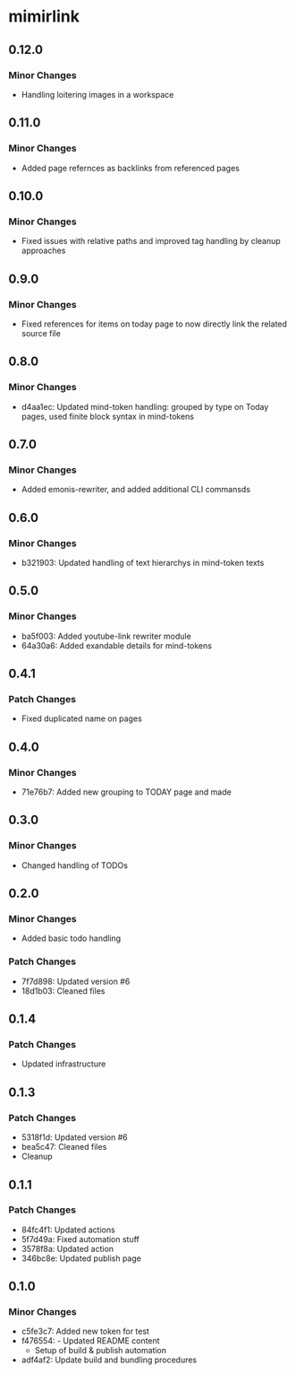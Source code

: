 # mimirlink

## 0.12.0

### Minor Changes

- Handling loitering images in a workspace

## 0.11.0

### Minor Changes

- Added page refernces as backlinks from referenced pages

## 0.10.0

### Minor Changes

- Fixed issues with relative paths and improved tag handling by cleanup approaches

## 0.9.0

### Minor Changes

- Fixed references for items on today page to now directly link the related source file

## 0.8.0

### Minor Changes

- d4aa1ec: Updated mind-token handling: grouped by type on Today pages, used finite block syntax in mind-tokens

## 0.7.0

### Minor Changes

- Added emonis-rewriter, and added additional CLI commansds

## 0.6.0

### Minor Changes

- b321903: Updated handling of text hierarchys in mind-token texts

## 0.5.0

### Minor Changes

- ba5f003: Added youtube-link rewriter module
- 64a30a6: Added exandable details for mind-tokens

## 0.4.1

### Patch Changes

- Fixed duplicated name on pages

## 0.4.0

### Minor Changes

- 71e76b7: Added new grouping to TODAY page and made

## 0.3.0

### Minor Changes

- Changed handling of TODOs

## 0.2.0

### Minor Changes

- Added basic todo handling

### Patch Changes

- 7f7d898: Updated version #6
- 18d1b03: Cleaned files

## 0.1.4

### Patch Changes

- Updated infrastructure

## 0.1.3

### Patch Changes

- 5318f1d: Updated version #6
- bea5c47: Cleaned files
- Cleanup

## 0.1.1

### Patch Changes

- 84fc4f1: Updated actions
- 5f7d49a: Fixed automation stuff
- 3578f8a: Updated action
- 346bc8e: Updated publish page

## 0.1.0

### Minor Changes

- c5fe3c7: Added new token for test
- f476554: - Updated README content
  - Setup of build & publish automation
- adf4af2: Update build and bundling procedures

